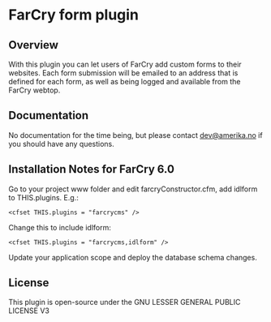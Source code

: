 FarCry form plugin
==================

## Overview

With this plugin you can let users of FarCry add custom forms to their websites. Each form submission will be emailed to an address that is defined for each form, as well as being logged and available from the FarCry webtop.

## Documentation

No documentation for the time being, but please contact dev@amerika.no if you should have any questions.

## Installation Notes for FarCry 6.0

Go to your project www folder and edit farcryConstructor.cfm, add idlform to THIS.plugins. E.g.:

    <cfset THIS.plugins = "farcrycms" />  

Change this to include idlform:

    <cfset THIS.plugins = "farcrycms,idlform" /> 

Update your application scope and deploy the database schema changes.

## License
This plugin is open-source under the GNU LESSER GENERAL PUBLIC LICENSE V3
